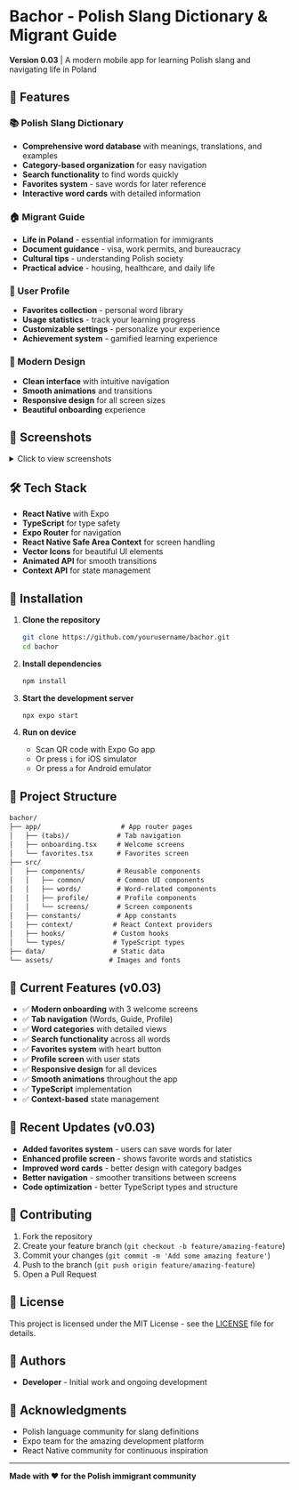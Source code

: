 # Bachor - Polish Slang Dictionary & Migrant Guide

**Version 0.03** | A modern mobile app for learning Polish slang and navigating life in Poland

## 🚀 Features

### 📚 Polish Slang Dictionary

- **Comprehensive word database** with meanings, translations, and examples
- **Category-based organization** for easy navigation
- **Search functionality** to find words quickly
- **Favorites system** - save words for later reference
- **Interactive word cards** with detailed information

### 🏠 Migrant Guide

- **Life in Poland** - essential information for immigrants
- **Document guidance** - visa, work permits, and bureaucracy
- **Cultural tips** - understanding Polish society
- **Practical advice** - housing, healthcare, and daily life

### 👤 User Profile

- **Favorites collection** - personal word library
- **Usage statistics** - track your learning progress
- **Customizable settings** - personalize your experience
- **Achievement system** - gamified learning experience

### 🎨 Modern Design

- **Clean interface** with intuitive navigation
- **Smooth animations** and transitions
- **Responsive design** for all screen sizes
- **Beautiful onboarding** experience

## 📱 Screenshots

<details>
<summary>Click to view screenshots</summary>

### Onboarding & Welcome

|              Welcome Screen              |             Features Overview             |            Getting Started             |
| :--------------------------------------: | :---------------------------------------: | :------------------------------------: |
| ![Welcome](screenshots/onboarding-1.png) | ![Features](screenshots/onboarding-2.png) | ![Start](screenshots/onboarding-3.png) |

### Main Navigation

|          Home Screen          |             Words Dictionary              |          Migrant Guide          |
| :---------------------------: | :---------------------------------------: | :-----------------------------: |
| ![Home](screenshots/home.png) | ![Dictionary](screenshots/dictionary.png) | ![Guide](screenshots/guide.png) |

### Word Features

|              Word Categories              |               Word Details               |          Search Results           |
| :---------------------------------------: | :--------------------------------------: | :-------------------------------: |
| ![Categories](screenshots/categories.png) | ![Details](screenshots/word-details.png) | ![Search](screenshots/search.png) |

### Profile & Favorites

|            User Profile             |          Favorites Collection           |               Settings                |
| :---------------------------------: | :-------------------------------------: | :-----------------------------------: |
| ![Profile](screenshots/profile.png) | ![Favorites](screenshots/favorites.png) | ![Settings](screenshots/settings.png) |

### Category Details

|               Category Words                |               Word Examples                |              Favorites Management               |
| :-----------------------------------------: | :----------------------------------------: | :---------------------------------------------: |
| ![Category](screenshots/category-words.png) | ![Examples](screenshots/word-examples.png) | ![Manage](screenshots/favorites-management.png) |

</details>

## 🛠 Tech Stack

- **React Native** with Expo
- **TypeScript** for type safety
- **Expo Router** for navigation
- **React Native Safe Area Context** for screen handling
- **Vector Icons** for beautiful UI elements
- **Animated API** for smooth transitions
- **Context API** for state management

## 🚀 Installation

1. **Clone the repository**

   ```bash
   git clone https://github.com/yourusername/bachor.git
   cd bachor
   ```

2. **Install dependencies**

   ```bash
   npm install
   ```

3. **Start the development server**

   ```bash
   npx expo start
   ```

4. **Run on device**
   - Scan QR code with Expo Go app
   - Or press `i` for iOS simulator
   - Or press `a` for Android emulator

## 📁 Project Structure

```
bachor/
├── app/                    # App router pages
│   ├── (tabs)/            # Tab navigation
│   ├── onboarding.tsx     # Welcome screens
│   └── favorites.tsx      # Favorites screen
├── src/
│   ├── components/        # Reusable components
│   │   ├── common/        # Common UI components
│   │   ├── words/         # Word-related components
│   │   ├── profile/       # Profile components
│   │   └── screens/       # Screen components
│   ├── constants/         # App constants
│   ├── context/          # React Context providers
│   ├── hooks/            # Custom hooks
│   └── types/            # TypeScript types
├── data/                 # Static data
└── assets/              # Images and fonts
```

## 🎯 Current Features (v0.03)

- ✅ **Modern onboarding** with 3 welcome screens
- ✅ **Tab navigation** (Words, Guide, Profile)
- ✅ **Word categories** with detailed views
- ✅ **Search functionality** across all words
- ✅ **Favorites system** with heart button
- ✅ **Profile screen** with user stats
- ✅ **Responsive design** for all devices
- ✅ **Smooth animations** throughout the app
- ✅ **TypeScript** implementation
- ✅ **Context-based** state management

## 🔄 Recent Updates (v0.03)

- **Added favorites system** - users can save words for later
- **Enhanced profile screen** - shows favorite words and statistics
- **Improved word cards** - better design with category badges
- **Better navigation** - smoother transitions between screens
- **Code optimization** - better TypeScript types and structure

## 🤝 Contributing

1. Fork the repository
2. Create your feature branch (`git checkout -b feature/amazing-feature`)
3. Commit your changes (`git commit -m 'Add some amazing feature'`)
4. Push to the branch (`git push origin feature/amazing-feature`)
5. Open a Pull Request

## 📄 License

This project is licensed under the MIT License - see the [LICENSE](LICENSE) file for details.

## 👥 Authors

- **Developer** - Initial work and ongoing development

## 🙏 Acknowledgments

- Polish language community for slang definitions
- Expo team for the amazing development platform
- React Native community for continuous inspiration

---

**Made with ❤️ for the Polish immigrant community**
